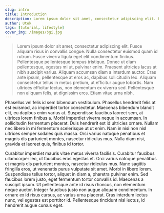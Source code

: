 ```yaml
---
slug: intro
title: Introduction
description: Lorem ipsum dolor sit amet, consectetur adipiscing elit. Fusce aliquam risus in convallis congue. Nulla consectetur euismod quam id rutrum.
author: Utek
tags: [tutorial, lifestyle]
cover_img: /images/bgi.jpg
---
```


> Lorem ipsum dolor sit amet, consectetur adipiscing elit. Fusce aliquam risus in convallis congue. Nulla consectetur euismod quam id rutrum. Fusce viverra ligula eget elit condimentum finibus. Pellentesque pellentesque tempus tristique. Donec ut diam pellentesque, egestas mi ut, pulvinar enim. Praesent ultricies lacus at nibh suscipit varius. Aliquam accumsan diam a interdum auctor. Cras ante ipsum, pellentesque at eros ac, dapibus sollicitudin leo. Aliquam consectetur tellus in metus pretium, ut efficitur augue lobortis. Nam ultrices efficitur lectus, non elementum ex viverra sed. Pellentesque non aliquam felis, at dignissim eros. Etiam vitae urna nibh.

Phasellus vel felis id sem bibendum vestibulum. Phasellus hendrerit felis at est euismod, ac imperdiet tortor consectetur. Maecenas bibendum blandit elit, eu dapibus enim varius at. Suspendisse faucibus laoreet sem, at ultrices lorem finibus a. Morbi imperdiet viverra neque in accumsan. In sollicitudin fermentum placerat. Duis hendrerit est id ultricies ornare. Nullam nec libero in mi fermentum scelerisque ut ut enim. Nam in nisi non nisl ultrices semper sodales quis massa. Orci varius natoque penatibus et magnis dis parturient montes, nascetur ridiculus mus. Nulla diam nisi, gravida et laoreet quis, finibus id tortor.

Curabitur imperdiet mauris vitae metus viverra facilisis. Curabitur faucibus ullamcorper leo, ut faucibus eros egestas et. Orci varius natoque penatibus et magnis dis parturient montes, nascetur ridiculus mus. Nunc sagittis fringilla eros, ut venenatis purus vulputate sit amet. Morbi in libero lorem. Suspendisse tellus tortor, aliquet in diam a, pharetra pulvinar enim. Sed faucibus lorem justo, eget fermentum tortor convallis id. Maecenas a suscipit ipsum. Ut pellentesque ante id risus rhoncus, non elementum neque auctor. Integer faucibus justo non augue aliquam condimentum. In ornare ex id risus cursus, ac varius urna placerat. Cras interdum lectus nunc, vel egestas est porttitor id. Pellentesque tincidunt nisi lectus, id hendrerit augue cursus eget.
